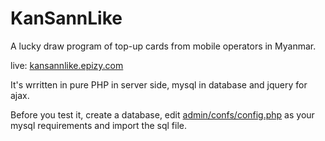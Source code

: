 # KanSannLike
A lucky draw program of top-up cards from mobile operators in Myanmar.

live: [kansannlike.epizy.com](http://kansannlike.epizy.com)

It's wrritten in pure PHP in server side, mysql in database and jquery for ajax.

Before you test it, create a database, edit [admin/confs/config.php](admin/confs/config.php) as your mysql requirements and import the sql file.
